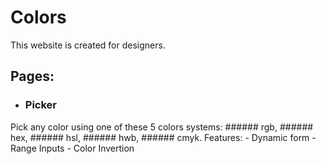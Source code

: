 # Colors

This website is created for designers.

## Pages:
 - ### Picker
  Pick any color using one of these 5 colors systems: ###### rgb, ###### hex, ###### hsl, ###### hwb, ###### cmyk.
  Features:
     - Dynamic form
     - Range Inputs
     - Color Invertion
